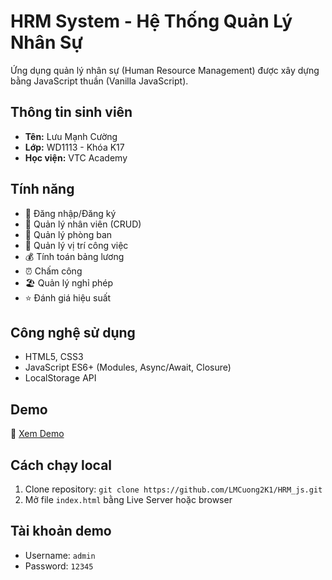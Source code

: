 # HRM System - Hệ Thống Quản Lý Nhân Sự

Ứng dụng quản lý nhân sự (Human Resource Management) được xây dựng bằng JavaScript thuần (Vanilla JavaScript).

## Thông tin sinh viên
- **Tên:** Lưu Mạnh Cường
- **Lớp:** WD1113 - Khóa K17
- **Học viện:** VTC Academy

## Tính năng
- 🔐 Đăng nhập/Đăng ký
- 👥 Quản lý nhân viên (CRUD)
- 🏢 Quản lý phòng ban
- 💼 Quản lý vị trí công việc
- 💰 Tính toán bảng lương
- ⏰ Chấm công
- 🏖️ Quản lý nghỉ phép
- ⭐ Đánh giá hiệu suất

## Công nghệ sử dụng
- HTML5, CSS3
- JavaScript ES6+ (Modules, Async/Await, Closure)
- LocalStorage API

## Demo
🔗 [Xem Demo](https://github.com/LMCuong2K1/HRM_js.git)

## Cách chạy local
1. Clone repository: `git clone https://github.com/LMCuong2K1/HRM_js.git`
2. Mở file `index.html` bằng Live Server hoặc browser

## Tài khoản demo
- Username: `admin`
- Password: `12345`
